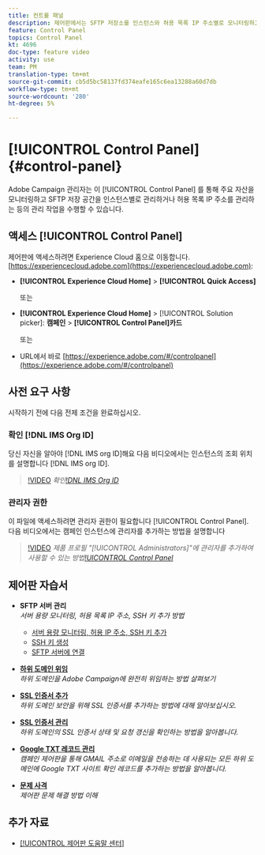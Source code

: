 ```yaml
---
title: 컨트롤 패널
description: 제어판에서는 SFTP 저장소를 인스턴스와 허용 목록 IP 주소별로 모니터링하고 관리할 수 있습니다.
feature: Control Panel
topics: Control Panel
kt: 4696
doc-type: feature video
activity: use
team: PM
translation-type: tm+mt
source-git-commit: cb5d5bc58137fd374eafe165c6ea13288a60d7db
workflow-type: tm+mt
source-wordcount: '280'
ht-degree: 5%

---
```



# [!UICONTROL Control Panel] {#control-panel}

Adobe Campaign 관리자는 이 [!UICONTROL Control Panel] 를 통해 주요 자산을 모니터링하고 SFTP 저장 공간을 인스턴스별로 관리하거나 허용 목록 IP 주소를 관리하는 등의 관리 작업을 수행할 수 있습니다.

## 액세스 [!UICONTROL Control Panel]

제어판에 액세스하려면 Experience Cloud 홈으로 이동합니다. [https://experiencecloud.adobe.com](https://experiencecloud.adobe.com):

* **[!UICONTROL Experience Cloud Home]** > **[!UICONTROL Quick Access]**

   또는
* **[!UICONTROL Experience Cloud Home]**  > [!UICONTROL Solution picker]: **캠페인** > **[!UICONTROL Control Panel]카드&#x200B;**

   또는

* URL에서 바로 [https://experience.adobe.com/#/controlpanel](https://experience.adobe.com/#/controlpanel)

## 사전 요구 사항

시작하기 전에 다음 전제 조건을 완료하십시오.

### 확인 [!DNL IMS Org ID]

당신 자신을 알아야 [!DNL IMS org ID]해요 다음 비디오에서는 인스턴스의 조회 위치를 설명합니다 [!DNL IMS org ID].

>[!VIDEO](https://video.tv.adobe.com/v/27183?quality=12)
*확인[!DNL IMS Org ID](00:26분)*

### 관리자 권한

이 파일에 액세스하려면 관리자 권한이 필요합니다 [!UICONTROL Control Panel].
다음 비디오에서는 캠페인 인스턴스에 관리자를 추가하는 방법을 설명합니다

>[!VIDEO](https://video.tv.adobe.com/v/27147?quality=12)
*제품 프로필 &quot;[!UICONTROL Administrators]&quot;에 관리자를 추가하여 사용할 수 있는 방법[!UICONTROL Control Panel](01:03분)*

## 제어판 자습서

* **SFTP 서버 관리**
   <br>
   *서버 용량 모니터링, 허용 목록 IP 주소, SSH 키 추가 방법*

   * [서버 용량 모니터링, 허용 IP 주소, SSH 키 추가](/help/administrating/control-panel/monitoring-server-capacity-whitelisting-adding-ssh-key.md)
   * [SSH 키 생성](/help/administrating/control-panel/generate-ssh-key.md)
   * [SFTP 서버에 연결](/help/administrating/control-panel/connect-to-sftp-server.md)
* **[하위 도메인 위임](/help/administrating/control-panel/subdomain-delegation.md)**   <br>
   *하위 도메인을 Adobe Campaign에 완전히 위임하는 방법 살펴보기*
* **[SSL 인증서 추가](/help/administrating/control-panel/adding-ssl-certificates.md)**   <br>
   *하위 도메인 보안을 위해 SSL 인증서를 추가하는 방법에 대해 알아보십시오.*
* **[SSL 인증서 관리](/help/administrating/control-panel/managing-ssl-certificates.md)**   <br>
   *하위 도메인의 SSL 인증서 상태 및 요청 갱신을 확인하는 방법을 알아봅니다.*
* **[Google TXT 레코드 관리](/help/administrating/control-panel/google-txt-record-management.md)**   <br>
   *캠페인 제어판을 통해 GMAIL 주소로 이메일을 전송하는 데 사용되는 모든 하위 도메인에 Google TXT 사이트 확인 레코드를 추가하는 방법을 알아봅니다.*

* **[문제 사격](/help/administrating/control-panel/trouble-shooting.md)**   <br>
   *제어판 문제 해결 방법 이해*

## 추가 자료

* [[!UICONTROL 제어판 도움말 센터]](https://docs.adobe.com/content/help/ko-KR/control-panel/using/control-panel-home.html)


